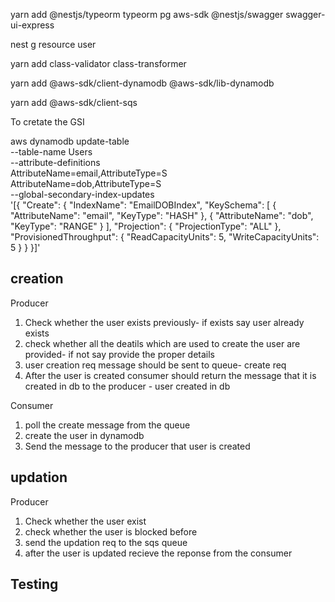 yarn add @nestjs/typeorm typeorm pg aws-sdk @nestjs/swagger swagger-ui-express

nest g resource user

yarn add class-validator class-transformer

yarn add @aws-sdk/client-dynamodb @aws-sdk/lib-dynamodb

yarn add @aws-sdk/client-sqs

To cretate the GSI

aws dynamodb update-table \
 --table-name Users \
 --attribute-definitions \
 AttributeName=email,AttributeType=S \
 AttributeName=dob,AttributeType=S \
 --global-secondary-index-updates \
 '[{
"Create": {
"IndexName": "EmailDOBIndex",
"KeySchema": [
{ "AttributeName": "email", "KeyType": "HASH" },
{ "AttributeName": "dob", "KeyType": "RANGE" }
],
"Projection": {
"ProjectionType": "ALL"
},
"ProvisionedThroughput": {
"ReadCapacityUnits": 5,
"WriteCapacityUnits": 5
}
}
}]'

## creation

Producer

1. Check whether the user exists previously- if exists say user already exists
2. check whether all the deatils which are used to create the user are provided- if not say provide the proper details
3. user creation req message should be sent to queue- create req
4. After the user is created consumer should return the message that it is created in db to the producer - user created in db

Consumer

1. poll the create message from the queue
2. create the user in dynamodb
3. Send the message to the producer that user is created

## updation

Producer

1. Check whether the user exist
2. check whether the user is blocked before
3. send the updation req to the sqs queue
4. after the user is updated recieve the reponse from the consumer

## Testing
